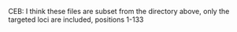 CEB: I think these files are subset from the directory above, only the targeted loci are included, positions 1-133
